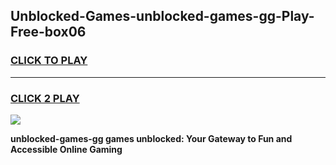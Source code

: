 
## Unblocked-Games-unblocked-games-gg-Play-Free-box06
<h3>
<a href="https://premium76.site?title=unblocked-games-gg&ref=18A1">CLICK TO PLAY</a></h3>
<hr>

<h3>
<a href="https://premium76.site?title=unblocked-games-gg&ref=18A1">CLICK 2 PLAY</a>
  
</h3>

<a href="https://premium76.site?title=unblocked-games-gg&ref=18A1"><img src="https://clearcache.store/games.png"></a>


**unblocked-games-gg games unblocked: Your Gateway to Fun and Accessible Online Gaming**
